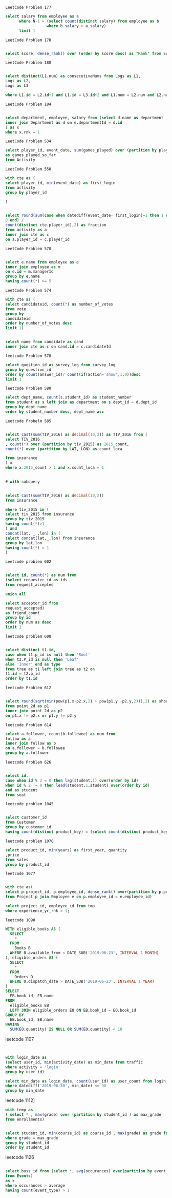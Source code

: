     LeetCode Problem 177

```sql
select salary from employee as a
      where N-1 = (select count(distinct salary) from employee as b
                  where b.salary > a.salary)
      limit 1
```  
    
    LeetCode Problem 178

```sql

select score, dense_rank() over (order by score desc) as "Rank" from Scores
```


    LeetCode Problem 180

```sql

select distinct(L1.num) as consecutiveNums from Logs as L1, 
Logs as L2,
Logs as L3

where L1.id = L2.id+1 and L1.id = L3.id+2 and L1.num = L2.num and L2.num = L3.num 

```
    LeetCode Problem 184

```sql

select department, employee, salary from (select d.name as department , e.name as employee , e.salary as salary , rank() over(partition by d.name order by e.salary desc) as rnk from employee as e
inner join Department as d on e.departmentId = d.id
) as x
where x.rnk = 1

``` 


    LeetCode Problem 534

```sql
select player_id, event_date, sum(games_played) over (partition by player_id order by event_date) 
as games_played_so_far 
from Activity
```


    LeetCode Problem 550

```sql
with cte as (
select player_id, min(event_date) as first_login
from activity 
group by player_id

)


select round(sum(case when datediff(event_date- first_login)=1 then 1 else
0 end) /
count(distinct cte.player_id),2) as fraction
from activity as a 
inner join cte as c
on a.player_id = c.player_id
```


    LeetCode Problem 570

```sql

select e.name from employee as e 
inner join employee as m
on e.id = m.managerId
group by e.name
having count(*) >= 5
```


    LeetCode Problem 574

```sql
with cte as (
select candidateid, count(*) as number_of_votes
from vote
group by
candidateid
order by number_of_votes desc
limit 1)


select name from candidate as cand
inner join cte as c on cand.id = c.candidateId

```

    leetcode Problem 578


```sql
select question_id as survey_log from survey_log
group by question_id
order by count(answer_id)/ count(if(action='show',1,0))desc
limit 1

```


    leetcode Problem 580

```sql
select dept_name, count(s.student_id) as student_number 
from student as s left join as department on s.dept_id = d.dept_id
group by dept_name
order by student_number desc, dept_name asc
```


    Leetcode Probelm 585

```sql

select cast(sum(TIV_2016) as decimal(10,2)) as TIV_2016 from (
select TIV_2016
, count(*) over (partition by tiv_2015) as 2015_count,
count(*) over (partition by LAT, LON) as count_loca

from insurance
) x
where x.2015_count > 1 and x.count_loca = 1

 
# with subquery 


select cast(sum(TIV_2016) as decimal(10,2)) 
from insurance 

where tiv_2015 in (
select tiv_2015 from insurance 
group by tiv_2015 
having count(*)>1
) and 
concat(lat, _ ,lon) in (
select concat(lat,_,lon) from insurance
group by lat,lon 
having count(*) = 1
)


```



    Leetcode problem 602

```sql

select id, count(*) as num from
(select requester_id as ids
from request_accepted

union all

select acceptor_id from 
request_accepted)
as friend_count
group by id 
order by num as desc
limit 1

```

    


    leetcode problem 608

```sql

select distinct t1.id,
case when t1.p_id is null then 'Root'
when t2.P_id is null then 'Leaf'
else 'Inner' end as type
from tree as t1 left join tree as t2 on
t1.id = t2.p_id
order by t1.id

```


    leetcode Problem 612

```sql

select round(sqrt(min(pow(p1.x-p2.x,2) + pow(p1.y -p2.y,2))),2) as shortest
from point_2d as p1
inner join point_2d as p2
on p1.x != p2.x or p1.y != p2.y

```

    leetcode Problem 614

```sql
select a.follower, count(b.followee) as num from
follow as a
inner join follow as b
on a.follower = b.followee
group by a.follower

```


    leetcode Problem 626

```sql

select id, 
case when id % 2 = 0 then lag(student,1) over(order by id)
when id % 2 != 0 then lead(student,1,student) over(order by id)
end as student 
from seat


```

    leetcode problem 1045

```sql

select customer_id 
from Customer
group by customer_id
having count(distinct product_key) = (select count(distinct product_key) from Product)

```

    leetcode problem 1070

```sql
select product_id, min(years) as first_year, quantity
,price
from sales 
group by product_id

```


    leetcode 1077

```sql

with cte as(
select p.project_id, p.employee_id, dense_rank() over(partition by p.project_id order by e.experience_years desc) as experience_yr_rnk
from Project p join Employee e on p.employee_id = e.employee_id)

select project_id, employee_id from tmp 
where experience_yr_rnk = 1;

``` 

    leetcode 1098

```sql
WITH eligible_books AS (
  SELECT
    *
  FROM
    Books B
  WHERE B.available_from < DATE_SUB('2019-06-23', INTERVAL 1 MONTH)
), eligible_orders AS (
  SELECT
    *
  FROM
    Orders O
  WHERE O.dispatch_date > DATE_SUB('2019-06-23', INTERVAL 1 YEAR)
)
SELECT
  EB.book_id, EB.name
FROM
  eligible_books EB
  LEFT JOIN eligible_orders EO ON EB.book_id = EO.book_id
GROUP BY
  EB.book_id, EB.name
HAVING
  SUM(EO.quantity) IS NULL OR SUM(EO.quantity) < 10
```

  leetcode 1107

```sql


with login_date as
(select user_id, min(activity_date) as min_date from traffic
where activity = 'login'
group by user_id)

select min_date as login_date, count(user_id) as user_count from login_date
where datediff('2019-06-30', min_date) <= 90
group by min_date


```

leetcode 1112]

```sql 
with temp as 
( select * , max(grade) over (partition by student_id ) as max_grade
from enrollments)


select student_id, min(course_id) as course_id , max(grade) as grade from temp
where grade = max_grade
group by student_id 
order by student_id


```
leetcode 1126

```sql

select buss_id from (select *, avg(occurances) over(partition by event_type) as average
from Events)
as x
where occurances > average
having count(event_type) > 1 

```





